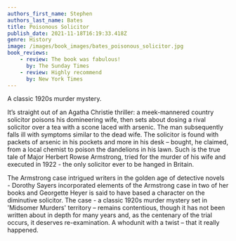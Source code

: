 ```yaml
---
authors_first_name: Stephen
authors_last_name: Bates
title: Poisonous Solicitor
publish_date: 2021-11-18T16:19:33.418Z
genre: History
image: /images/book_images/bates_poisonous_solicitor.jpg
book_reviews:
    - review: The book was fabulous!
      by: The Sunday Times
    - review: Highly recommend 
      by: New York Times
---
```

A classic 1920s murder mystery.

It’s straight out of an Agatha Christie thriller: a meek-mannered country solicitor poisons his domineering wife, then sets about dosing a rival solicitor over a tea with a scone laced with arsenic. The man subsequently falls ill with symptoms similar to the dead wife. The solicitor is found with packets of arsenic in his pockets and more in his desk – bought, he claimed, from a local chemist to poison the dandelions in his lawn. Such is the true tale of Major Herbert Rowse Armstrong, tried for the murder of his wife and executed in 1922 - the only solicitor ever to be hanged in Britain.

The Armstrong case intrigued writers in the golden age of detective novels - Dorothy Sayers incorporated elements of the Armstrong case in two of her books and Georgette Heyer is said to have based a character on the diminutive solicitor. The case - a classic 1920s murder mystery set in 'Midsomer Murders' territory – remains contentious, though it has not been written about in depth for many years and, as the centenary of the trial occurs, it deserves re-examination. A whodunit with a twist – that it really happened.